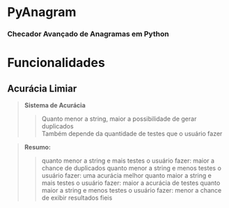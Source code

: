 # PyAnagram
### Checador Avançado de Anagramas em Python

# Funcionalidades
## Acurácia Limiar
>**Sistema de Acurácia** <br>
>> Quanto menor a string, maior a possibilidade de gerar duplicados <br>
>> Também depende da quantidade de testes que o usuário fazer <br>

> **Resumo:**  <br>
>> quanto menor a string e mais testes o usuário fazer: maior a chance de duplicados
>> quanto menor a string e menos testes o usuário fazer: uma acurácia melhor 
>> quanto maior a string e mais testes o usuário fazer: maior a acurácia de testes
>> quanto maior a string e menos testes o usuário fazer: menor a chance de exibir resultados fieis
